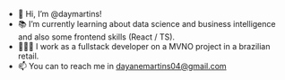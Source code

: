 - 👋 Hi, I’m @daymartins!
- 📚 I’m currently learning about data science and business intelligence and also some frontend skills (React / TS).
- 👩🏻‍💻 I work as a fullstack developer on a MVNO project in a brazilian retail.
- 📫 You can to reach me in dayanemartins04@gmail.com

<!---
daymartins/daymartins is a ✨ special ✨ repository because its `README.md` (this file) appears on your GitHub profile.
You can click the Preview link to take a look at your changes.
--->
